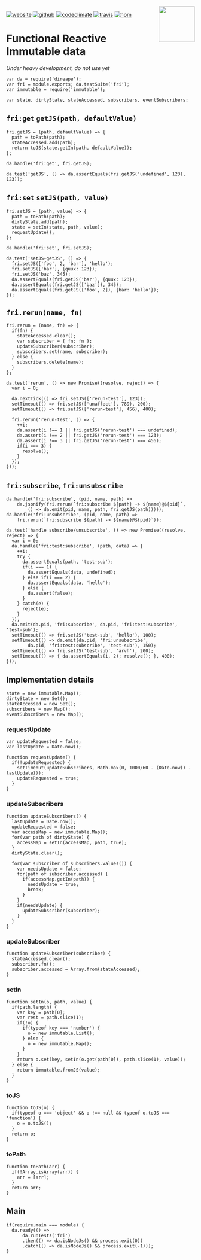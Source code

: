 <img src=https://fri.solsort.com/icon.png width=96 height=96 align=right>

[![website](https://img.shields.io/badge/website-fri.solsort.com-blue.svg)](https://fri.solsort.com/)
[![github](https://img.shields.io/badge/github-solsort/fri-blue.svg)](https://github.com/solsort/fri)
[![codeclimate](https://img.shields.io/codeclimate/github/solsort/fri.svg)](https://codeclimate.com/github/solsort/fri)
[![travis](https://img.shields.io/travis/solsort/fri.svg)](https://travis-ci.org/solsort/fri)
[![npm](https://img.shields.io/npm/v/fri.svg)](https://www.npmjs.com/package/fri)

# Functional Reactive Immutable data

*Under heavy development, do not use yet*

    var da = require('direape');
    var fri = module.exports; da.testSuite('fri');
    var immutable = require('immutable');
    
    var state, dirtyState, stateAccessed, subscribers, eventSubscribers;
    
## `fri:get` `getJS(path, defaultValue)`
    
    fri.getJS = (path, defaultValue) => {
      path = toPath(path);
      stateAccessed.add(path);
      return toJS(state.getIn(path, defaultValue));
    };
    
    da.handle('fri:get', fri.getJS);
    
    da.test('getJS', () => da.assertEquals(fri.getJS('undefined', 123), 123));
    
## `fri:set` `setJS(path, value)`
    
    fri.setJS = (path, value) => {
      path = toPath(path);
      dirtyState.add(path);
      state = setIn(state, path, value);
      requestUpdate();
    };
    
    da.handle('fri:set', fri.setJS);
    
    da.test('setJS+getJS', () => {
      fri.setJS(['foo', 2, 'bar'], 'hello');
      fri.setJS(['bar'], {quux: 123});
      fri.setJS('baz', 345);
      da.assertEquals(fri.getJS('bar'), {quux: 123});
      da.assertEquals(fri.getJS(['baz']), 345);
      da.assertEquals(fri.getJS(['foo', 2]), {bar: 'hello'});
    });
    
## `fri.rerun(name, fn)`
    
    fri.rerun = (name, fn) => {
      if(fn) {
        stateAccessed.clear();
        var subscriber = { fn: fn };
        updateSubscriber(subscriber);
        subscribers.set(name, subscriber);
      } else {
        subscribers.delete(name);
      }
    };
    
    da.test('rerun', () => new Promise((resolve, reject) => {
      var i = 0;
    
      da.nextTick(() => fri.setJS(['rerun-test'], 123));
      setTimeout(() => fri.setJS(['unaffect'], 789), 200);
      setTimeout(() => fri.setJS(['rerun-test'], 456), 400);
    
      fri.rerun('rerun-test', () => {
        ++i;
        da.assert(i !== 1 || fri.getJS('rerun-test') === undefined);
        da.assert(i !== 2 || fri.getJS('rerun-test') === 123);
        da.assert(i !== 3 || fri.getJS('rerun-test') === 456);
        if(i === 3) {
          resolve();
        }
      });
    }));
    
## `fri:subscribe`, `fri:unsubscribe`

    
    da.handle('fri:subscribe', (pid, name, path) =>
        da.jsonify(fri.rerun(`fri:subscribe ${path} -> ${name}@${pid}`,
            () => da.emit(pid, name, path, fri.getJS(path)))));
    da.handle('fri:unsubscribe', (pid, name, path) =>
        fri.rerun(`fri:subscribe ${path} -> ${name}@${pid}`));
    
    da.test('handle subscribe/unsubscribe', () => new Promise((resolve, reject) => {
      var i = 0;
      da.handle('fri:test:subscribe', (path, data) => {
        ++i;
        try {
          da.assertEquals(path, 'test-sub');
          if(i === 1) {
            da.assertEquals(data, undefined);
          } else if(i === 2) {
            da.assertEquals(data, 'hello'); 
          } else {
            da.assert(false);
          }
        } catch(e) {
          reject(e);
        }
      });
      da.emit(da.pid, 'fri:subscribe', da.pid, 'fri:test:subscribe', 'test-sub');
      setTimeout(() => fri.setJS('test-sub', 'hello'), 100);
      setTimeout(() => da.emit(da.pid, 'fri:unsubscribe', 
            da.pid, 'fri:test:subscribe', 'test-sub'), 150); 
      setTimeout(() => fri.setJS('test-sub', 'arvh'), 200);
      setTimeout(() => { da.assertEquals(i, 2); resolve(); }, 400);
    }));
    
## Implementation details
    
    state = new immutable.Map();
    dirtyState = new Set();
    stateAccessed = new Set();
    subscribers = new Map();
    eventSubscribers = new Map();
    
### requestUpdate
    
    var updateRequested = false;
    var lastUpdate = Date.now();
    
    function requestUpdate() {
      if(!updateRequested) {
        setTimeout(updateSubscribers, Math.max(0, 1000/60 - (Date.now() - lastUpdate)));
        updateRequested = true;
      }
    }
    
### updateSubscribers
    
    function updateSubscribers() {
      lastUpdate = Date.now();
      updateRequested = false;
      var accessMap = new immutable.Map();
      for(var path of dirtyState) {
        accessMap = setIn(accessMap, path, true);
      }
      dirtyState.clear();
    
      for(var subscriber of subscribers.values()) {
        var needsUpdate = false;
        for(path of subscriber.accessed) {
          if(accessMap.getIn(path)) {
            needsUpdate = true;
            break;
          }
        }
        if(needsUpdate) {
          updateSubscriber(subscriber);
        }
      }
    }
    
### updateSubscriber
    
    function updateSubscriber(subscriber) {
      stateAccessed.clear();
      subscriber.fn();
      subscriber.accessed = Array.from(stateAccessed);
    }
    
### setIn
    
    function setIn(o, path, value) {
      if(path.length) {
        var key = path[0];
        var rest = path.slice(1);
        if(!o) {
          if(typeof key === 'number') {
            o = new immutable.List();
          } else {
            o = new immutable.Map();
          }
        }
        return o.set(key, setIn(o.get(path[0]), path.slice(1), value));
      } else {
        return immutable.fromJS(value);
      }
    }
    
### toJS
    
    function toJS(o) {
      if(typeof o === 'object' && o !== null && typeof o.toJS === 'function') {
        o = o.toJS();
      }
      return o;
    }
    
### toPath
    
    function toPath(arr) {
      if(!Array.isArray(arr)) {
        arr = [arr];
      }
      return arr;
    }
    
## Main
    if(require.main === module) {
      da.ready(() => 
          da.runTests('fri')
          .then(() => da.isNodeJs() && process.exit(0))
          .catch(() => da.isNodeJs() && process.exit(-1)));
    }
    
